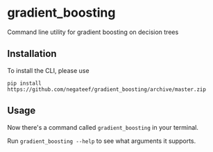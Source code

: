 # gradient_boosting
Command line utility for gradient boosting on decision trees

## Installation
To install the CLI, please use 

`pip install https://github.com/negateef/gradient_boosting/archive/master.zip`

## Usage

Now there's a command called `gradient_boosting` in your terminal.

Run `gradient_boosting --help` to see what arguments it supports.

